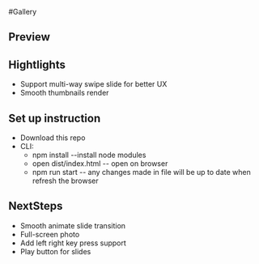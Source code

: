 #Gallery

## Preview

## Hightlights
* Support multi-way swipe slide for better UX
* Smooth thumbnails render

## Set up instruction
* Download this repo
* CLI:
  * npm install --install node modules
  * open dist/index.html -- open on browser
  * npm run start -- any changes made in file will be up to date when refresh the browser

## NextSteps
* Smooth animate slide transition
* Full-screen photo
* Add left right key press support
* Play button for slides
